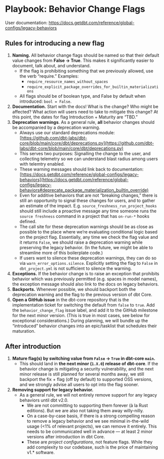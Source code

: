 # Playbook: Behavior Change Flags

User documentation: https://docs.getdbt.com/reference/global-configs/legacy-behaviors

## Rules for introducing a new flag

1. **Naming.** All behavior change flags should be named so that their default value changes from **False → True**. This makes it significantly easier to document, talk about, and understand.
    * If the flag is prohibiting something that we previously allowed, use the verb “require.” Examples:
        * `require_resource_names_without_spaces`
        * `require_explicit_package_overrides_for_builtin_materializations`
    * All flags should be of boolean type, and False by default when introduced: `bool = False`.
2. **Documentation.** Start with the docs! What is the change? Who might be affected? What action will users need to take to mitigate this change? At this point, the dates for flag Introduction + Maturity are “TBD.”
3. **Deprecation warnings**. As a general rule, **all** behavior changes should be accompanied by a deprecation warning.
    * Always use our standard deprecations module: [https://github.com/dbt-labs/dbt-core/blob/main/core/dbt/deprecations.py](https://github.com/dbt-labs/dbt-core/blob/main/core/dbt/deprecations.py)
    * This serves two purposes: Signalling the change to the user, and collecting telemetry so we can understand blast radius among users with telemtry enabled.
    * These warning messages should link back to documentation: [https://docs.getdbt.com/reference/global-configs/legacy-behaviors](https://docs.getdbt.com/reference/global-configs/legacy-behaviors#deprecate_package_materialization_builtin_override)
    * Even for additive behaviors that are not “breaking changes,” there is still an opportunity to signal these changes for users, and to gather an estimate of the impact. E.g. `source_freshness_run_project_hooks` should still include a proactive message any time someone runs the `source freshness` command in a project that has `on-run-*` hooks defined.
    * The call site for these deprecation warnings should be as close as possible to the place where we’re evaluating conditional logic based on the project flag. Essentially, any time we check the flag value and it returns `False`, we should raise a deprecation warning while preserving the legacy behavior. (In the future, we might be able to streamline more of this boilerplate code.)
    * If users want to silence these deprecation warnings, they can do so via `warn_error_options.silence`. Explicitly setting the flag to `False` in `dbt_project.yml` is not sufficient to silence the warning.
4. **Exceptions.** If the behavior change is to raise an exception that prohibits behavior which was previously permitted (e.g. spaces in model names), the exception message should also link to the docs on legacy behaviors.
5. **Backports.** Whenever possible, we should backport both the deprecation warning and the flag to the previous version of dbt Core.
6. **Open a GitHub issue** in the dbt-core repository that is the implementation ticket for switching the default from `false` to `true`. Add the `behavior_change_flag` issue label, and add it to the GitHub milestone for the next minor version. (This is true in most cases, see below for exceptional considerations.) During planning, we will bundle up the “introduced” behavior changes into an epic/tasklist that schedules their maturation.

## After introduction

1. **Mature flag(s) by switching value from `False` → `True` in dbt-core `main`.**
    * This should land in **the next minor (`1.X.0`) release of dbt-core**.
    If the behavior change is mitigating a security vulnerability, and the next minor release is still planned for several months away, we still backport the fix + flag (off by default) to supported OSS versions, and we strongly advise all users to opt into the flag sooner.
2. **Removing support for legacy behavior.**
    * As a general rule, we will not entirely remove support for any legacy behaviors until dbt v2.0.
        * We are not committing to supporting them forever (à la Rust editions). But we are also not taking them away willy-nilly.
        * On a case-by-case basis, if there is a strong compelling reason to remove a legacy behavior and we see minimal in-the-wild usage (<1% of relevant projects), we can remove it entirely. This needs to be communicated well in advance — at least 2 minor versions after introduction in dbt Core.
        * These are *project configurations*, not feature flags. While they add complexity to our codebase, such is the price of maintaining v1.* software.
